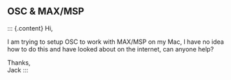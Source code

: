 ## OSC & MAX/MSP

::: {.content}
Hi,

I am trying to setup OSC to work with MAX/MSP on my Mac, I have no idea
how to do this and have looked about on the internet, can anyone help?

Thanks,\
Jack
:::

